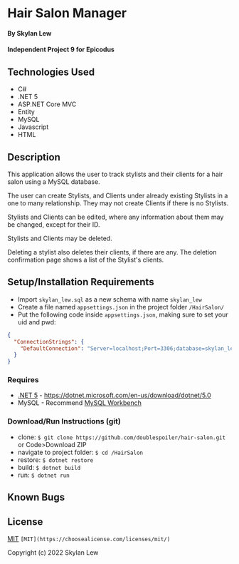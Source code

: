 # Hair Salon Manager

#### By Skylan Lew

#### Independent Project 9 for Epicodus

## Technologies Used

- C#
- .NET 5
- ASP.NET Core MVC
- Entity
- MySQL
- Javascript
- HTML

## Description

This application allows the user to track stylists and their clients for a hair salon using a MySQL database.

The user can create Stylists, and Clients under already existing Stylists in a one to many relationship. They may not create Clients if there is no Stylists.

Stylists and Clients can be edited, where any information about them may be changed, except for their ID.

Stylists and Clients may be deleted.

Deleting a stylist also deletes their clients, if there are any. The deletion confirmation page shows a list of the Stylist's clients.

## Setup/Installation Requirements

- Import `skylan_lew.sql` as a new schema with name `skylan_lew`
- Create a file named `appsettings.json` in the project folder `/HairSalon/`
- Put the following code inside `appsettings.json`, making sure to set your uid and pwd:

```json
{
  "ConnectionStrings": {
    "DefaultConnection": "Server=localhost;Port=3306;database=skylan_lew;uid=YOURUSERNAME;pwd=YOURPASSWORD;"
  }
}
```

### Requires

- [.NET 5](https://dotnet.microsoft.com/en-us/download/dotnet/5.0) - <https://dotnet.microsoft.com/en-us/download/dotnet/5.0>
- MySQL - Recommend [MySQL Workbench](https://dev.mysql.com/downloads/workbench/)

### Download/Run Instructions (git)

- clone: `$ git clone https://github.com/doublespoiler/hair-salon.git` or Code>Download ZIP
- navigate to project folder: `$ cd /HairSalon`
- restore: `$ dotnet restore`
- build: `$ dotnet build`
- run: `$ dotnet run`

## Known Bugs

## License

[MIT](https://choosealicense.com/licenses/mit/)
`[MIT](https://choosealicense.com/licenses/mit/)`

Copyright (c) 2022 Skylan Lew
